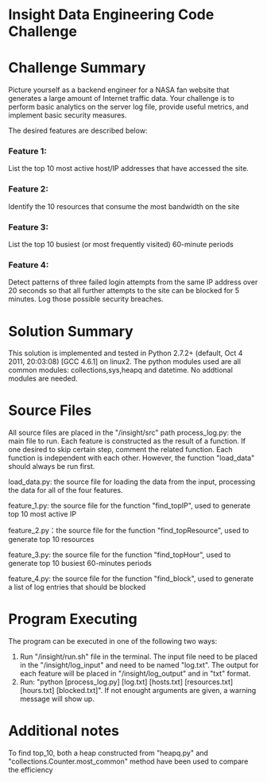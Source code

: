 # Insight Data Engineering Code Challenge

# Challenge Summary

Picture yourself as a backend engineer for a NASA fan website that generates a large amount of Internet traffic data. Your challenge is to perform basic analytics on the server log file, provide useful metrics, and implement basic security measures. 

The desired features are described below: 

### Feature 1: 
List the top 10 most active host/IP addresses that have accessed the site.

### Feature 2: 
Identify the 10 resources that consume the most bandwidth on the site

### Feature 3:
List the top 10 busiest (or most frequently visited) 60-minute periods 

### Feature 4: 
Detect patterns of three failed login attempts from the same IP address over 20 seconds so that all further attempts to the site can be blocked for 5 minutes. Log those possible security breaches.


# Solution Summary

This solution is implemented and tested in Python 2.7.2+ (default, Oct  4 2011, 20:03:08) [GCC 4.6.1] on linux2. 
The python modules used are all common modules: collections,sys,heapq and datetime. No addtional modules are needed.

# Source Files

All source files are placed in the "/insight/src" path
process_log.py: the main file to run. Each feature is constructed as the result of a function. If one desired to skip certain step, comment the related function. Each function is independent with each other. However, the function "load_data" should always be run first.

load_data.py: the source file for loading the data from the input, processing the data for all of the four features.

feature_1.py: the source file for the function "find_topIP", used to generate top 10 most active IP

feature_2.py：the source file for the function "find_topResource", used to generate top 10 resources

feature_3.py: the source file for the function "find_topHour", used to generate top 10 busiest 60-minutes periods

feature_4.py: the source file for the function "find_block", used to generate a list of log entries that should be blocked

# Program Executing

The program can be executed in one of the following two ways:

1) Run "/insight/run.sh" file in the terminal. The input file need to be placed in the "/insight/log_input" and need to be named "log.txt". The output for each feature will be placed in "/insight/log_output" and in "txt" format.
2) Run: "python [process_log.py] [log.txt] [hosts.txt] [resources.txt] [hours.txt] [blocked.txt]". If not enought arguments are given, a warning message will show up.

# Additional notes

To find top_10, both a heap constructed from "heapq.py" and "collections.Counter.most_common" method have been used to compare the efficiency





